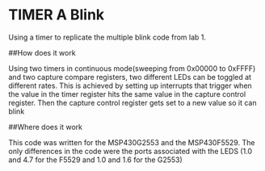 # TIMER A Blink
Using a timer to replicate the multiple blink code from lab 1.

##How does it work

Using two timers in continuous mode(sweeping from 0x00000 to 0xFFFF) and two capture compare registers, two different LEDs can be toggled at different rates. This is achieved by setting up interrupts that trigger when the value in the timer register hits the same value in the capture control register. Then the capture control register gets set to a new value so it can blink

##Where does it work

This code was written for the MSP430G2553 and the MSP430F5529. The only differences in the code were the ports associated with the LEDS (1.0 and 4.7 for the F5529 and 1.0 and 1.6 for the G2553)
